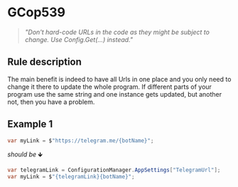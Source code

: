 ﻿# GCop539

> *"Don't hard-code URLs in the code as they might be subject to change. Use Config.Get(...) instead."*


## Rule description
The main benefit is indeed to have all Urls in one place and you only need to change it there to update the whole program. 
If different parts of your program use the same string and one instance gets updated, but another not, then you have a problem.

## Example 1
```csharp
var myLink = $"https://telegram.me/{botName}";
```
*should be* 🡻

```csharp
var telegramLink = ConfigurationManager.AppSettings["TelegramUrl"];
var myLink = $"{telegramLink}{botName}";
```

